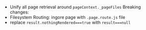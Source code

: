 - Unify all page retrieval around `pageContext._pageFiles`
Breaking changes:
- Filesystem Routing: ingore page with `.page.route.js` file
- replace `result.nothingRendered===true` with `result===null`
